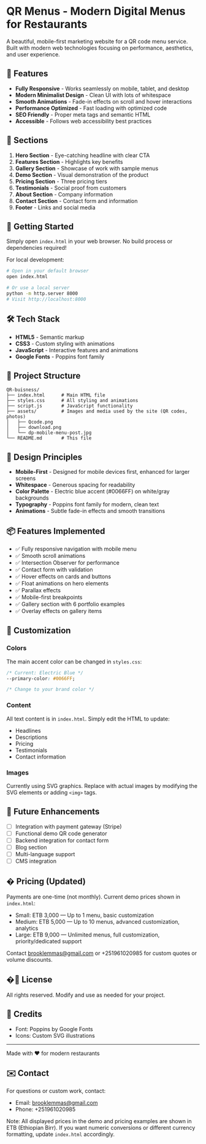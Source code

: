 # QR Menus - Modern Digital Menus for Restaurants

A beautiful, mobile-first marketing website for a QR code menu service. Built with modern web technologies focusing on performance, aesthetics, and user experience.

## 🎨 Features

- **Fully Responsive** - Works seamlessly on mobile, tablet, and desktop
- **Modern Minimalist Design** - Clean UI with lots of whitespace
- **Smooth Animations** - Fade-in effects on scroll and hover interactions
- **Performance Optimized** - Fast loading with optimized code
- **SEO Friendly** - Proper meta tags and semantic HTML
- **Accessible** - Follows web accessibility best practices

## 📱 Sections

1. **Hero Section** - Eye-catching headline with clear CTA
2. **Features Section** - Highlights key benefits
3. **Gallery Section** - Showcase of work with sample menus
4. **Demo Section** - Visual demonstration of the product
5. **Pricing Section** - Three pricing tiers
6. **Testimonials** - Social proof from customers
7. **About Section** - Company information
8. **Contact Section** - Contact form and information
9. **Footer** - Links and social media

## 🚀 Getting Started

Simply open `index.html` in your web browser. No build process or dependencies required!

For local development:

```bash
# Open in your default browser
open index.html

# Or use a local server
python -m http.server 8000
# Visit http://localhost:8000
```

## 🛠️ Tech Stack

- **HTML5** - Semantic markup
- **CSS3** - Custom styling with animations
- **JavaScript** - Interactive features and animations
- **Google Fonts** - Poppins font family

## 📁 Project Structure

```
QR-buisness/
├── index.html      # Main HTML file
├── styles.css      # All styling and animations
├── script.js       # JavaScript functionality
├── assets/         # Images and media used by the site (QR codes, photos)
│   ├── Qcode.png
│   ├── download.png
│   └── dp-mobile-menu-post.jpg
└── README.md       # This file
```

## 🎯 Design Principles

- **Mobile-First** - Designed for mobile devices first, enhanced for larger screens
- **Whitespace** - Generous spacing for readability
- **Color Palette** - Electric blue accent (#0066FF) on white/gray backgrounds
- **Typography** - Poppins font family for modern, clean text
- **Animations** - Subtle fade-in effects and smooth transitions

## 📦 Features Implemented

- ✅ Fully responsive navigation with mobile menu
- ✅ Smooth scroll animations
- ✅ Intersection Observer for performance
- ✅ Contact form with validation
- ✅ Hover effects on cards and buttons
- ✅ Float animations on hero elements
- ✅ Parallax effects
- ✅ Mobile-first breakpoints
- ✅ Gallery section with 6 portfolio examples
- ✅ Overlay effects on gallery items

## 🔧 Customization

### Colors

The main accent color can be changed in `styles.css`:

```css
/* Current: Electric Blue */
--primary-color: #0066FF;

/* Change to your brand color */
```

### Content

All text content is in `index.html`. Simply edit the HTML to update:
- Headlines
- Descriptions
- Pricing
- Testimonials
- Contact information

### Images

Currently using SVG graphics. Replace with actual images by modifying the SVG elements or adding `<img>` tags.

## 📝 Future Enhancements

- [ ] Integration with payment gateway (Stripe)
- [ ] Functional demo QR code generator
- [ ] Backend integration for contact form
- [ ] Blog section
- [ ] Multi-language support
- [ ] CMS integration

## � Pricing (Updated)

Payments are one-time (not monthly). Current demo prices shown in `index.html`:

- Small: ETB 3,000 — Up to 1 menu, basic customization
- Medium: ETB 5,000 — Up to 10 menus, advanced customization, analytics
- Large: ETB 9,000 — Unlimited menus, full customization, priority/dedicated support

Contact brooklemmas@gmail.com or +251961020985 for custom quotes or volume discounts.

## �📄 License

All rights reserved. Modify and use as needed for your project.

## 🙏 Credits

- Font: Poppins by Google Fonts
- Icons: Custom SVG illustrations

---

Made with ❤️ for modern restaurants

## ✉️ Contact

For questions or custom work, contact:

- Email: brooklemmas@gmail.com
- Phone: +251961020985

Note: All displayed prices in the demo and pricing examples are shown in ETB (Ethiopian Birr). If you want numeric conversions or different currency formatting, update `index.html` accordingly.

